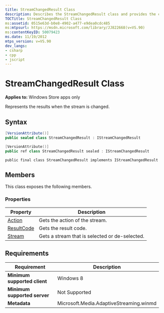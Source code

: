 ```yaml
---
title: StreamChangedResult Class
description: Describes the StreamChangedResult class and provides the class' syntax, properties, and requirements.
TOCTitle: StreamChangedResult Class
ms:assetid: 0515e63d-b0e8-4902-a477-e9dea0cdc485
ms:mtpsurl: https://msdn.microsoft.com/library/JJ822668(v=VS.90)
ms:contentKeyID: 50079423
ms.date: 11/19/2012
mtps_version: v=VS.90
dev_langs:
- csharp
- cpp
- jscript
---
```


# StreamChangedResult Class

**Applies to:** Windows Store apps only

Represents the results when the stream is changed.

## Syntax

```csharp
[VersionAttribute()]
public sealed class StreamChangedResult : IStreamChangedResult
```

```cpp
[VersionAttribute()]
public ref class StreamChangedResult sealed : IStreamChangedResult
```

```jscript
public final class StreamChangedResult implements IStreamChangedResult
```

## Members

This class exposes the following members.

### Properties

|Property|Description|
|--- |--- |
|[Action](streamchangedresult-action-property.md)|Gets the action of the stream.|
|[ResultCode](streamchangedresult-resultcode-property.md)|Gets the result code.|
|[Stream](streamchangedresult-stream-property.md)|Gets a stream that is selected or de-selected.|

## Requirements

|Requirement|Description|
|--- |--- |
|**Minimum supported client**|Windows 8|
|**Minimum supported server**|Not Supported|
|**Metadata**|Microsoft.Media.AdaptiveStreaming.winmd|
